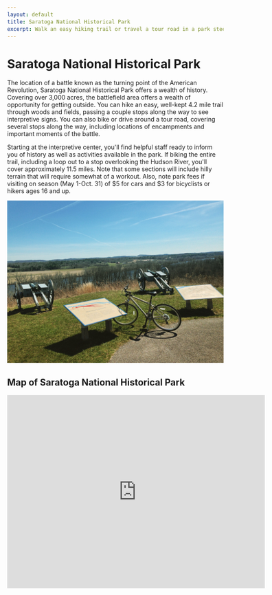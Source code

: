 ```yaml
---
layout: default
title: Saratoga National Historical Park
excerpt: Walk an easy hiking trail or travel a tour road in a park steeped in Revolutionary War history
---
```


<h1>Saratoga National Historical Park</h1>

<p>The location of a battle known as the turning point of the American Revolution, Saratoga National Historical Park offers a wealth of history. Covering over 3,000 acres, the battlefield area offers a wealth of opportunity for getting outside. You can hike an easy, well-kept 4.2 mile trail through woods and fields, passing a couple stops along the way to see interpretive signs. You can also bike or drive around a tour road, covering several stops along the way, including locations of encampments and important moments of the battle.</p>

<p>Starting at the interpretive center, you'll find helpful staff ready to inform you of history as well as activities available in the park. If biking the entire trail, including a loop out to a stop overlooking the Hudson River, you'll cover approximately 11.5 miles. Note that some sections will include hilly terrain that will require somewhat of a workout. Also, note park fees if visiting on season (May 1-Oct. 31) of $5 for cars and $3 for bicyclists or hikers ages 16 and up.</p>

<img src="/img/saratoganationalpark.jpg" alt="Biking at Saratoga National Park">

<h2>Map of Saratoga National Historical Park</h2>

<div class="google-maps"><iframe src="https://www.google.com/maps/embed?pb=!1m18!1m12!1m3!1d2917.383798942167!2d-73.65107698452292!3d43.01230817914851!2m3!1f0!2f0!3f0!3m2!1i1024!2i768!4f13.1!3m3!1m2!1s0x89de24d1d9bef9fb%3A0x4f4cbdcac0977219!2sSaratoga+National+Historical+Park!5e0!3m2!1sen!2sus!4v1474336088034" width="600" height="450" frameborder="0" style="border:0" allowfullscreen></iframe></div>
